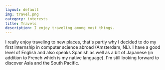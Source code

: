 ```yaml
---
layout: default
img: travel.png
category: interests
title: Travels
description: I enjoy traveling among most things.
---
```


I really enjoy traveling to new places, that's partly why I decided to do my first internship in computer science abroad (Amsterdam, NL).
I have a good level of English and also speaks Spanish as well as a bit of Japanese (in addition to French which is my native language).
I'm still looking forward to discover Asia and the South Pacific.
